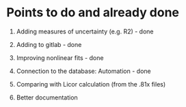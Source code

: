 # Points to do and already done

1. Adding measures of uncertainty (e.g. R2) - done

2. Adding to gitlab - done

3. Improving nonlinear fits - done

4. Connection to the database: Automation - done

5. Comparing with Licor calculation (from the .81x files)

6. Better documentation
